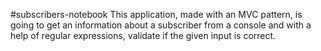 #subscribers-notebook
This application, made with an MVC pattern, is going to get an information about
a subscriber from a console and with a help of regular expressions,
validate if the given input is correct.